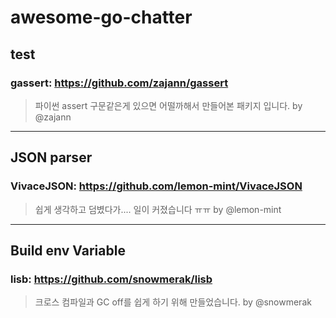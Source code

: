 # awesome-go-chatter

## test

### gassert: https://github.com/zajann/gassert
> 파이썬 assert 구문같은게 있으면 어떨까해서 만들어본 패키지 입니다. by @zajann

---

## JSON parser

### VivaceJSON: https://github.com/lemon-mint/VivaceJSON
> 쉽게 생각하고 덤볐다가.... 일이 커졌습니다 ㅠㅠ by @lemon-mint

---

## Build env Variable

### lisb: https://github.com/snowmerak/lisb
> 크로스 컴파일과 GC off를 쉽게 하기 위해 만들었습니다. by @snowmerak

